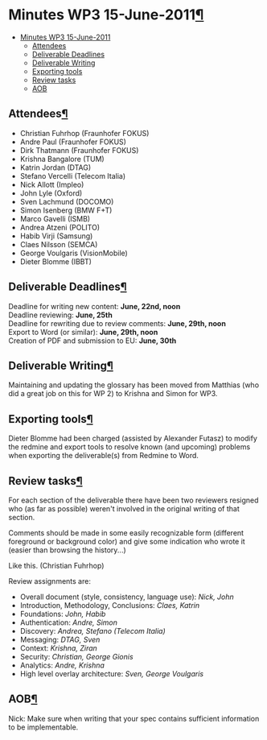 Minutes WP3 15-June-2011[¶](#Minutes-WP3-15-June-2011)
======================================================

-   [Minutes WP3 15-June-2011](#Minutes-WP3-15-June-2011)
    -   [Attendees](#Attendees)
    -   [Deliverable Deadlines](#Deliverable-Deadlines)
    -   [Deliverable Writing](#Deliverable-Writing)
    -   [Exporting tools](#Exporting-tools)
    -   [Review tasks](#Review-tasks)
    -   [AOB](#AOB)

Attendees[¶](#Attendees)
------------------------

-   Christian Fuhrhop (Fraunhofer FOKUS)
-   Andre Paul (Fraunhofer FOKUS)
-   Dirk Thatmann (Fraunhofer FOKUS)
-   Krishna Bangalore (TUM)
-   Katrin Jordan (DTAG)
-   Stefano Vercelli (Telecom Italia)
-   Nick Allott (Impleo)
-   John Lyle (Oxford)
-   Sven Lachmund (DOCOMO)
-   Simon Isenberg (BMW F+T)
-   Marco Gavelli (ISMB)
-   Andrea Atzeni (POLITO)
-   Habib Virji (Samsung)
-   Claes Nilsson (SEMCA)
-   George Voulgaris (VisionMobile)
-   Dieter Blomme (IBBT)

Deliverable Deadlines[¶](#Deliverable-Deadlines)
------------------------------------------------

Deadline for writing new content: **June, 22nd, noon**\
Deadline reviewing: **June, 25th**\
Deadline for rewriting due to review comments: **June, 29th, noon**\
Export to Word (or similar): **June, 29th, noon**\
Creation of PDF and submission to EU: **June, 30th**

Deliverable Writing[¶](#Deliverable-Writing)
--------------------------------------------

Maintaining and updating the glossary has been moved from Matthias (who
did a great job on this for WP 2) to Krishna and Simon for WP3.

Exporting tools[¶](#Exporting-tools)
------------------------------------

Dieter Blomme had been charged (assisted by Alexander Futasz) to modify
the redmine and export tools to resolve known (and upcoming) problems
when exporting the deliverable(s) from Redmine to Word.

Review tasks[¶](#Review-tasks)
------------------------------

For each section of the deliverable there have been two reviewers
resigned who (as far as possible) weren't involved in the original
writing of that section.

Comments should be made in some easily recognizable form (different
foreground or background color) and give some indication who wrote it
(easier than browsing the history...)

Like this. (Christian Fuhrhop)

Review assignments are:

-   Overall document (style, consistency, language use): *Nick, John*
-   Introduction, Methodology, Conclusions: *Claes, Katrin*
-   Foundations: *John, Habib*
-   Authentication: *Andre, Simon*
-   Discovery: *Andrea, Stefano (Telecom Italia)*
-   Messaging: *DTAG, Sven*
-   Context: *Krishna, Ziran*
-   Security: *Christian, George Gionis*
-   Analytics: *Andre, Krishna*
-   High level overlay architecture: *Sven, George Voulgaris*

AOB[¶](#AOB)
------------

Nick: Make sure when writing that your spec contains sufficient
information to be implementable.

